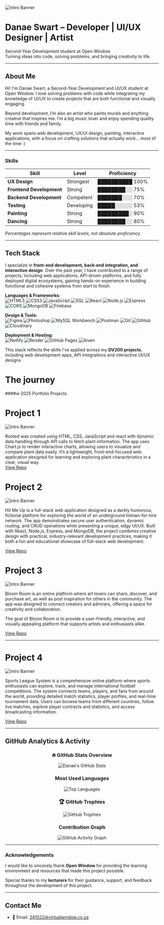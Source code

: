 <!-- ================= HEADER IMAGE ================= -->
![Intro Banner](./assets/gitIntro.png)


# Danae Swart – Developer | UI/UX Designer | Artist
Second-Year Development student at Open Window  
Turning ideas into code, solving problems, and bringing creativity to life.  

---
##  About Me

Hi! I'm Danae Swart, a Second-Year Development and UI/UX student at Open Window. I love solving problems with code while integrating my knowledge of UI/UX to create projects that are both functional and visually engaging.

Beyond development, I’m also an artist who paints murals and anything creative that inspires me. I’m a big music lover and enjoy spending quality time with friends and family. 

My work spans web development, UX/UI design, painting, interactive applications, with a focus on crafting solutions that actually work… most of the time  :)

---

### Skills 

| Skill                  | Level       | Proficiency |
|------------------------|------------|------------|
| **UX Design**          | Strongest  | ██████████ 100% |
| **Frontend Development** | Strong     | ████████░░ 75% |
| **Backend Development**  | Competent  | ███████░░░ 70% |
| **Testing**            | Developing | █████░░░░░ 53% |
| **Painting**           | Strong     | █████████░ 90% |
| **Dancing**            | Strong     | ████████░░ 80% |

*Percentages represent relative skill levels, not absolute proficiency.*

---

## Tech Stack

I specialize in **front-end development, back-end integration, and interactive design**. Over the past year, I have contributed to a range of projects, including web applications, API-driven platforms, and fully deployed digital ecosystems, gaining hands-on experience in building functional and cohesive systems from start to finish.

**Languages & Frameworks:**  
![HTML5](https://img.shields.io/badge/-HTML5-E34F26?logo=html5&logoColor=white)
![CSS3](https://img.shields.io/badge/-CSS3-1572B6?logo=css3&logoColor=white)
![JavaScript](https://img.shields.io/badge/-JavaScript-F7DF1E?logo=javascript&logoColor=black)
![SQL](https://img.shields.io/badge/-SQL-4479A1?logo=mysql&logoColor=white)
![React](https://img.shields.io/badge/-React-61DAFB?logo=react&logoColor=black)
![Node.js](https://img.shields.io/badge/-Node.js-339933?logo=node.js&logoColor=white)
![Express](https://img.shields.io/badge/-Express-000000?logo=express&logoColor=white)
![CORS](https://img.shields.io/badge/-CORS-000000?logo=cors&logoColor=white)
![MongoDB](https://img.shields.io/badge/-MongoDB-47A248?logo=mongodb&logoColor=white)
![Firebase](https://img.shields.io/badge/-Firebase-FFCA28?logo=firebase&logoColor=black)

**Design & Tools:**  
![Figma](https://img.shields.io/badge/-Figma-F24E1E?logo=figma&logoColor=white)
![Photoshop](https://img.shields.io/badge/-Photoshop-31A8FF?logo=adobe-photoshop&logoColor=white)
![MySQL Workbench](https://img.shields.io/badge/-MySQL%20Workbench-4479A1?logo=mysql&logoColor=white)
![Postman](https://img.shields.io/badge/-Postman-FF6C37?logo=postman&logoColor=white)
![Git](https://img.shields.io/badge/-Git-F05032?logo=git&logoColor=white)
![GitHub](https://img.shields.io/badge/-GitHub-181717?logo=github&logoColor=white)
![Cloudinary](https://img.shields.io/badge/-Cloudinary-3448C5?logo=cloudinary&logoColor=white)

**Deployment & Hosting:**  
![Netlify](https://img.shields.io/badge/-Netlify-00C7B7?logo=netlify&logoColor=white)
![Render](https://img.shields.io/badge/-Render-46E3B7?logo=render&logoColor=white)
![GitHub Pages](https://img.shields.io/badge/-GitHubPages-181717?logo=github&logoColor=white)
![Aiven](https://img.shields.io/badge/-Aiven-FF6B35?logo=aiven&logoColor=white)


This stack reflects the skills I’ve applied across my **DV200 projects**, including web development apps, API integrations and interactive UI/UX designs
# The journey
####w 2025 Portfolio Projects

# Project 1
![Intro Banner](./assets/rooted.png)


  Rooted was created using HTML, CSS, JavaScript and react with dynamic data handling through API calls to fetch plant information. The app uses Chart.js to render interactive charts, allowing users to visualize and compare plant data easily. It’s a lightweight, front-end-focused web application designed for learning and exploring plant characteristics in a clear, visual way.  
  [View Repo](https://github.com/danaeswart/formative-one-rooted-final.git)

# Project 2
![Intro Banner](./assets/hmu.png)


  Hit Me Up is a full-stack web application designed as a darkly humorous, fictional platform for exploring the world of an underground hitman-for-hire network. The app demonstrates secure user authentication, dynamic routing, and CRUD operations while presenting a unique, edgy UI/UX. Built with React, Node.js, Express, and MongoDB, the project combines creative design with practical, industry-relevant development practices, making it both a fun and educational showcase of full-stack web development.

  [View Repo](https://github.com/Great-Minds-Technologies/hit-me-up)


# Project 3
![Intro Banner](./assets/bloomroom.png)



Bloom Room is an online platform where art lovers can share, discover, and purchase art, as well as post inspiration for others in the community. The app was designed to connect creators and admirers, offering a space for creativity and collaboration.

The goal of Bloom Room is to provide a user-friendly, interactive, and visually appealing platform that supports artists and enthusiasts alike.

  [View Repo](https://github.com/danaeswart/The-Bloom-Room.git)

---


# Project 4
![Intro Banner](./assets/sport.png)


Sports League System is a comprehensive online platform where sports enthusiasts can explore, track, and manage international football competitions. The system connects teams, players, and fans from around the world, providing detailed match statistics, player profiles, and real-time tournament data. Users can browse teams from different countries, follow live matches, explore player contracts and statistics, and access broadcasting information.

  [View Repo](https://github.com/Onthatile-Lesufi/DV200-Proctored-SQL-Exam.git)

---
##  GitHub Analytics & Activity

<div align="center">

### 🔥 GitHub Stats Overview
![Danae's GitHub Stats](https://github-readme-stats.vercel.app/api?username=danaeswart&show_icons=true&theme=tokyonight&hide_border=true&include_all_commits=true&count_private=true)

###  Most Used Languages
![Top Languages](https://github-readme-stats.vercel.app/api/top-langs/?username=danaeswart&layout=compact&theme=tokyonight&hide_border=true&langs_count=8)

### 🏆 GitHub Trophies
![GitHub Trophies](https://github-profile-trophy.vercel.app/?username=danaeswart&theme=tokyonight&no-frame=true&no-bg=false&margin-w=4&row=1)

###  Contribution Graph
![GitHub Activity Graph](https://github-readme-activity-graph.vercel.app/graph?username=danaeswart&theme=tokyo-night&hide_border=true)


</div>

---

### Acknowledgements

I would like to sincerely thank **Open Window** for providing the learning environment and resources that made this project possible.  

Special thanks to my **lecturers** for their guidance, support, and feedback throughout the development of this project.

---

##  Contact Me
- 📧 Email: 241022@virtualwindow.co.za

